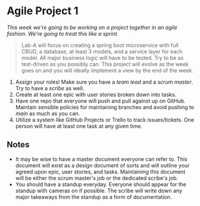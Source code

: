 # Agile Project 1

*This week we're going to be working on a project together in an agile fashion. We're going to treat this like a sprint.*

>Lab-A will focus on creating a spring boot microservice with full CRUD, a database, at least 3 models, and a service layer for each model. All major business logic will have to be tested. Try to be as test-driven as you possibly can. This project will evolve as the week goes on and you will ideally implement a view by the end of the week.

1. Assign your roles! Make sure you have a *team lead* and a *scrum master*. Try to have a *scribe* as well.
2. Create at least one epic with user stories broken down into tasks.
3. Have one repo that everyone will push and pull against up on GitHub. Maintain sensible policies for maintaining branches and avoid pushing to *main* as much as you can.
4. Utilize a system like GitHub Projects or Trello to track issues/tickets. One person will have at least one task at any given time.

## Notes

- It may be wise to have a master document everyone can refer to. This document will exist as a design document of sorts and will outline your agreed upon epic, user stories, and tasks. Maintaining this document will be either the scrum master's job or the dedicated scribe's job.
- You should have a standup everyday. Everyone should appear for the standup with cameras on if possible. The scribe will write down any major takeaways from the standup as a form of documentation.
